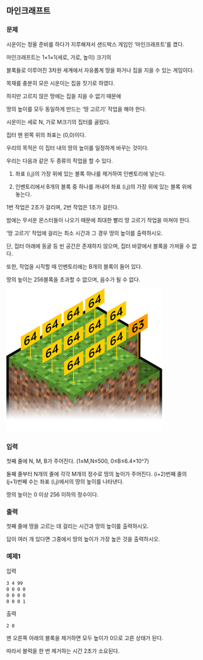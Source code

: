## 마인크래프트

### 문제


시운이는 정올 준비를 하다가 지루해져서 샌드박스 게임인 ‘마인크래프트’를 켰다. 

마인크래프트는 1×1×1(세로, 가로, 높이) 크기의 

블록들로 이루어진 3차원 세계에서 자유롭게 땅을 파거나 집을 지을 수 있는 게임이다.



목재를 충분히 모은 시운이는 집을 짓기로 하였다. 

하지만 고르지 않은 땅에는 집을 지을 수 없기 때문에 

땅의 높이를 모두 동일하게 만드는 ‘땅 고르기’ 작업을 해야 한다.



시운이는 세로 N, 가로 M크기의 집터를 골랐다. 

집터 맨 왼쪽 위의 좌표는 (0,0)이다. 

우리의 목적은 이 집터 내의 땅의 높이를 일정하게 바꾸는 것이다. 

우리는 다음과 같은 두 종류의 작업을 할 수 있다.



1. 좌표 (i,j)의 가장 위에 있는 블록 하나를 제거하여 인벤토리에 넣는다.

2. 인벤토리에서 B개의 블록 중 하나를 꺼내어 좌표 (i,j)의 가장 위에 있는 블록 위에 놓는다.



1번 작업은 2초가 걸리며, 2번 작업은 1초가 걸린다. 

밤에는 무서운 몬스터들이 나오기 때문에 최대한 빨리 땅 고르기 작업을 마쳐야 한다. 

‘땅 고르기’ 작업에 걸리는 최소 시간과 그 경우 땅의 높이를 출력하시오.



단, 집터 아래에 동굴 등 빈 공간은 존재하지 않으며, 집터 바깥에서 블록을 가져올 수 없다. 

또한, 작업을 시작할 때 인벤토리에는 B개의 블록이 들어 있다. 

땅의 높이는 256블록을 초과할 수 없으며, 음수가 될 수 없다.​

![그림01](34_fig_01.png)


### 입력
첫째 줄에 N, M, B가 주어진다. (1≤M,N≤500, 0≤B≤6.4×10^7)

둘째 줄부터 N개의 줄에 각각 M개의 정수로 땅의 높이가 주어진다. (i+2)번째 줄의 (j+1)번째 수는 좌표 (i,j)에서의 땅의 높이를 나타낸다. 

땅의 높이는 0 이상 256 이하의 정수이다.​ 


### 출력
첫째 줄에 땅을 고르는 데 걸리는 시간과 땅의 높이를 출력하시오. 

답이 여러 개 있다면 그중에서 땅의 높이가 가장 높은 것을 출력하시오. 


### 예제1
입력
```
3 4 99 
0 0 0 0 
0 0 0 0 
0 0 0 1
```

출력
```
2 0
```

맨 오른쪽 아래의 블록을 제거하면 모두 높이가 0으로 고른 상태가 된다. 

따라서 블럭을 한 번 제거하는 시간 2초가 소요된다.